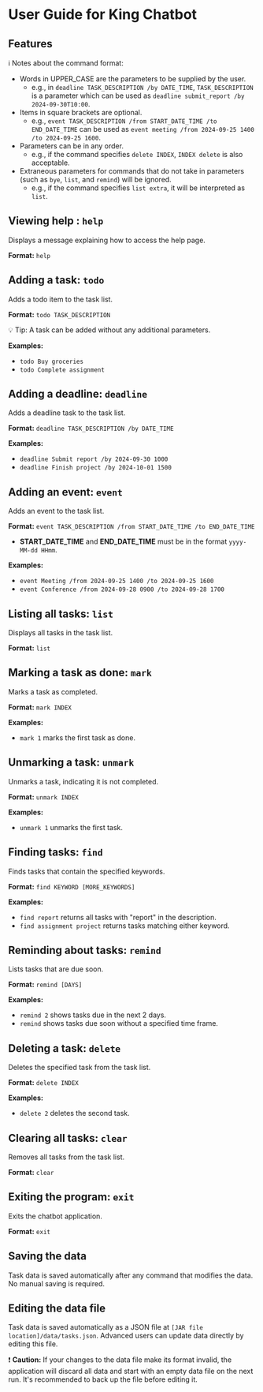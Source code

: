 # User Guide for King Chatbot

## Features
:information_source: Notes about the command format:

- Words in UPPER_CASE are the parameters to be supplied by the user.
  - e.g., in `deadline TASK_DESCRIPTION /by DATE_TIME`, `TASK_DESCRIPTION` is a parameter which can be used as `deadline submit_report /by 2024-09-30T10:00`.
- Items in square brackets are optional.
  - e.g., `event TASK_DESCRIPTION /from START_DATE_TIME /to END_DATE_TIME` can be used as `event meeting /from 2024-09-25 1400 /to 2024-09-25 1600`.
- Parameters can be in any order.
  - e.g., if the command specifies `delete INDEX`, `INDEX delete` is also acceptable.
- Extraneous parameters for commands that do not take in parameters (such as `bye`, `list`, and `remind`) will be ignored.
  - e.g., if the command specifies `list extra`, it will be interpreted as `list`.

## Viewing help : `help`
Displays a message explaining how to access the help page.

**Format:** `help`

## Adding a task: `todo`
Adds a todo item to the task list.

**Format:** `todo TASK_DESCRIPTION`

:bulb: Tip: A task can be added without any additional parameters.

**Examples:**
- `todo Buy groceries`
- `todo Complete assignment`

## Adding a deadline: `deadline`
Adds a deadline task to the task list.

**Format:** `deadline TASK_DESCRIPTION /by DATE_TIME`

**Examples:**
- `deadline Submit report /by 2024-09-30 1000`
- `deadline Finish project /by 2024-10-01 1500`

## Adding an event: `event`
Adds an event to the task list.

**Format:** `event TASK_DESCRIPTION /from START_DATE_TIME /to END_DATE_TIME`

- **START_DATE_TIME** and **END_DATE_TIME** must be in the format `yyyy-MM-dd HHmm`.

**Examples:**
- `event Meeting /from 2024-09-25 1400 /to 2024-09-25 1600`
- `event Conference /from 2024-09-28 0900 /to 2024-09-28 1700`

## Listing all tasks: `list`
Displays all tasks in the task list.

**Format:** `list`

## Marking a task as done: `mark`
Marks a task as completed.

**Format:** `mark INDEX`

**Examples:**
- `mark 1` marks the first task as done.

## Unmarking a task: `unmark`
Unmarks a task, indicating it is not completed.

**Format:** `unmark INDEX`

**Examples:**
- `unmark 1` unmarks the first task.

## Finding tasks: `find`
Finds tasks that contain the specified keywords.

**Format:** `find KEYWORD [MORE_KEYWORDS]`

**Examples:**
- `find report` returns all tasks with "report" in the description.
- `find assignment project` returns tasks matching either keyword.

## Reminding about tasks: `remind`
Lists tasks that are due soon.

**Format:** `remind [DAYS]`

**Examples:**
- `remind 2` shows tasks due in the next 2 days.
- `remind` shows tasks due soon without a specified time frame.

## Deleting a task: `delete`
Deletes the specified task from the task list.

**Format:** `delete INDEX`

**Examples:**
- `delete 2` deletes the second task.

## Clearing all tasks: `clear`
Removes all tasks from the task list.

**Format:** `clear`

## Exiting the program: `exit`
Exits the chatbot application.

**Format:** `exit`

## Saving the data
Task data is saved automatically after any command that modifies the data. No manual saving is required.

## Editing the data file
Task data is saved automatically as a JSON file at `[JAR file location]/data/tasks.json`. Advanced users can update data directly by editing this file.

:exclamation: **Caution:** If your changes to the data file make its format invalid, the application will discard all data and start with an empty data file on the next run. It's recommended to back up the file before editing it.
